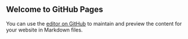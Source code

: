 ## Welcome to GitHub Pages

You can use the [editor on GitHub](https://github.com/aishivam/GHRIET-Developer-Club/edit/main/README.md) to maintain and preview the content for your website in Markdown files.
